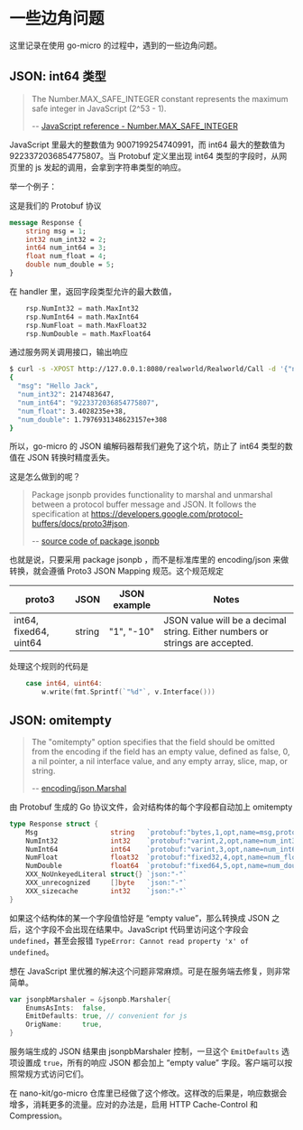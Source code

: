 一些边角问题
===

这里记录在使用 go-micro 的过程中，遇到的一些边角问题。



JSON: int64 类型
---

> The Number.MAX_SAFE_INTEGER constant represents the maximum safe integer in JavaScript (2^53 - 1).
>
> -- [JavaScript reference - Number.MAX_SAFE_INTEGER](https://developer.mozilla.org/en-US/docs/Web/JavaScript/Reference/Global_Objects/Number/MAX_SAFE_INTEGER)

JavaScript 里最大的整数值为 9007199254740991，而 int64 最大的整数值为 9223372036854775807。当 Protobuf 定义里出现 int64 类型的字段时，从网页里的 js 发起的调用，会拿到字符串类型的响应。

举一个例子：

这是我们的 Protobuf 协议

```protobuf
message Response {
	string msg = 1;
	int32 num_int32 = 2;
	int64 num_int64 = 3;
	float num_float = 4;
	double num_double = 5;
}
```

在 handler 里，返回字段类型允许的最大数值，

```go
	rsp.NumInt32 = math.MaxInt32
	rsp.NumInt64 = math.MaxInt64
	rsp.NumFloat = math.MaxFloat32
	rsp.NumDouble = math.MaxFloat64
```

通过服务网关调用接口，输出响应

```sh
$ curl -s -XPOST http://127.0.0.1:8080/realworld/Realworld/Call -d '{"name":"Jack","age":2}' | jq
{
  "msg": "Hello Jack",
  "num_int32": 2147483647,
  "num_int64": "9223372036854775807",
  "num_float": 3.4028235e+38,
  "num_double": 1.7976931348623157e+308
}
```

所以，go-micro 的 JSON 编解码器帮我们避免了这个坑，防止了 int64 类型的数值在 JSON 转换时精度丢失。

这是怎么做到的呢？

> Package jsonpb provides functionality to marshal and unmarshal between a protocol buffer message and JSON. It follows the specification at https://developers.google.com/protocol-buffers/docs/proto3#json.
>
> -- [source code of package jsonpb](https://github.com/golang/protobuf/blob/v1.4.3/jsonpb/encode.go#L547)

也就是说，只要采用 package jsonpb ，而不是标准库里的
encoding/json 来做转换，就会遵循 Proto3 JSON Mapping 规范。这个规范规定

|         proto3         |  JSON  | JSON example |                                    Notes                                     |
| ---------------------- | ------ | ------------ | ---------------------------------------------------------------------------- |
| int64, fixed64, uint64 | string | "1", "-10"   | JSON value will be a decimal string. Either numbers or strings are accepted. |

处理这个规则的代码是

```go
    case int64, uint64:
		w.write(fmt.Sprintf(`"%d"`, v.Interface()))
```


JSON: omitempty
---

> The "omitempty" option specifies that the field should be omitted from the encoding if the field has an empty value, defined as false, 0, a nil pointer, a nil interface value, and any empty array, slice, map, or string.
>
> -- [encoding/json.Marshal](https://golang.org/pkg/encoding/json/#Marshal)

由 Protobuf 生成的 Go 协议文件，会对结构体的每个字段都自动加上 omitempty

```go
type Response struct {
	Msg                  string   `protobuf:"bytes,1,opt,name=msg,proto3" json:"msg,omitempty"`
	NumInt32             int32    `protobuf:"varint,2,opt,name=num_int32,json=numInt32,proto3" json:"num_int32,omitempty"`
	NumInt64             int64    `protobuf:"varint,3,opt,name=num_int64,json=numInt64,proto3" json:"num_int64,omitempty"`
	NumFloat             float32  `protobuf:"fixed32,4,opt,name=num_float,json=numFloat,proto3" json:"num_float,omitempty"`
	NumDouble            float64  `protobuf:"fixed64,5,opt,name=num_double,json=numDouble,proto3" json:"num_double,omitempty"`
	XXX_NoUnkeyedLiteral struct{} `json:"-"`
	XXX_unrecognized     []byte   `json:"-"`
	XXX_sizecache        int32    `json:"-"`
}
```

如果这个结构体的某一个字段值恰好是 “empty value”，那么转换成 JSON 之后，这个字段不会出现在结果中。JavaScript 代码里访问这个字段会 `undefined`，甚至会报错 `TypeError: Cannot read property 'x' of undefined`。

想在 JavaScript 里优雅的解决这个问题非常麻烦。可是在服务端去修复，则非常简单。

```go
var jsonpbMarshaler = &jsonpb.Marshaler{
	EnumsAsInts:  false,
	EmitDefaults: true, // convenient for js
	OrigName:     true,
}
```

服务端生成的 JSON 结果由 jsonpbMarshaler 控制，一旦这个 `EmitDefaults` 选项设置成 `true`，所有的响应 JSON 都会加上 “empty value” 字段。客户端可以按照常规方式访问它们。

在 nano-kit/go-micro 仓库里已经做了这个修改。这样改的后果是，响应数据会增多，消耗更多的流量。应对的办法是，启用 HTTP Cache-Control 和 Compression。


